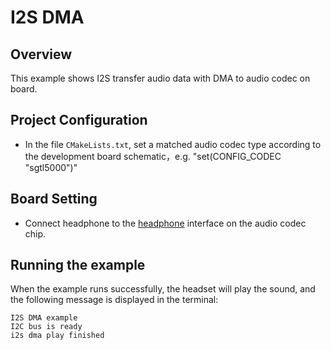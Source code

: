 # I2S DMA

## Overview

This example shows I2S transfer audio data with DMA to audio codec on board.

## Project Configuration

- In the file `CMakeLists.txt`, set a matched audio codec type according to the development board schematic，e.g. "set(CONFIG_CODEC "sgtl5000")"

## Board Setting

- Connect headphone to the [headphone](lab_board_app_headphone) interface on the audio codec chip.

## Running the example

When the example runs successfully, the headset will play the sound, and the following message is displayed in the terminal:
```console
I2S DMA example
I2C bus is ready
i2s dma play finished
```

